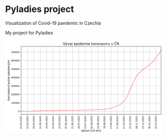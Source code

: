 # Pyladies project

Visualization of Covid-19 pandemic in Czechia

My project for Pyladies

![screenshot](plot_kumulativni_pocet_nakazenych.png?raw=true "FIGURE")
